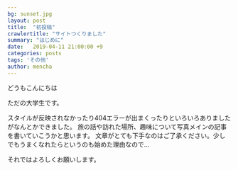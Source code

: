 ```yaml
---
bg: sunset.jpg
layout: post
title:  "初投稿"
crawlertitle: "サイトつくりました"
summary: "はじめに"
date:   2019-04-11 21:00:00 +9
categories: posts
tags: 'その他'
author: mencha
---
```

どうもこんにちは

ただの大学生です。

スタイルが反映されなかったり404エラーが出まくったりといろいろありましたがなんとかできました。
旅の話や訪れた場所、趣味について写真メインの記事を書いていこうかと思います。
文章がとても下手なのはご了承ください。少しでもうまくなれたらというのも始めた理由なので…

それではよろしくお願いします。
